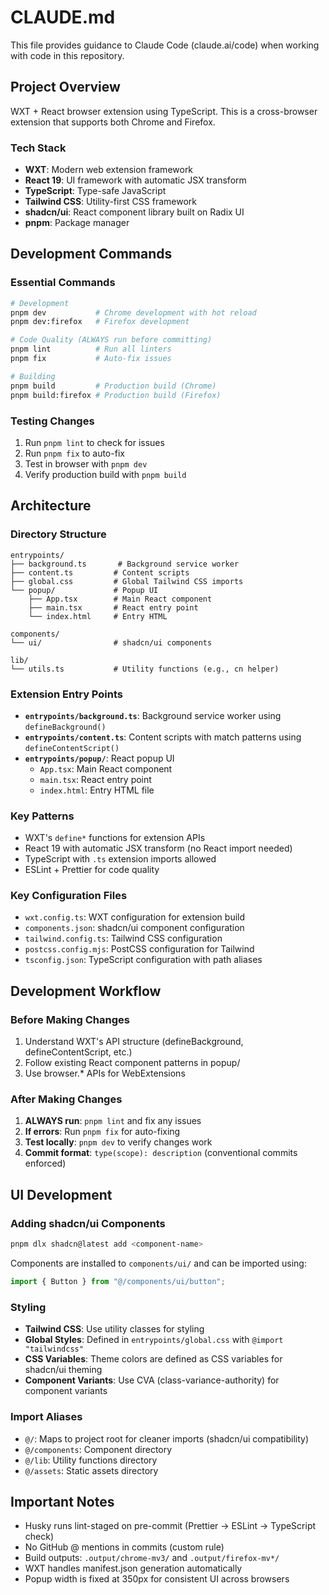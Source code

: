 # CLAUDE.md

This file provides guidance to Claude Code (claude.ai/code) when working with code in this repository.

## Project Overview

WXT + React browser extension using TypeScript. This is a cross-browser extension that supports both Chrome and Firefox.

### Tech Stack

- **WXT**: Modern web extension framework
- **React 19**: UI framework with automatic JSX transform
- **TypeScript**: Type-safe JavaScript
- **Tailwind CSS**: Utility-first CSS framework
- **shadcn/ui**: React component library built on Radix UI
- **pnpm**: Package manager

## Development Commands

### Essential Commands

```bash
# Development
pnpm dev           # Chrome development with hot reload
pnpm dev:firefox   # Firefox development

# Code Quality (ALWAYS run before committing)
pnpm lint          # Run all linters
pnpm fix           # Auto-fix issues

# Building
pnpm build         # Production build (Chrome)
pnpm build:firefox # Production build (Firefox)
```

### Testing Changes

1. Run `pnpm lint` to check for issues
2. Run `pnpm fix` to auto-fix
3. Test in browser with `pnpm dev`
4. Verify production build with `pnpm build`

## Architecture

### Directory Structure

```
entrypoints/
├── background.ts       # Background service worker
├── content.ts         # Content scripts
├── global.css         # Global Tailwind CSS imports
└── popup/             # Popup UI
    ├── App.tsx        # Main React component
    ├── main.tsx       # React entry point
    └── index.html     # Entry HTML

components/
└── ui/                # shadcn/ui components

lib/
└── utils.ts           # Utility functions (e.g., cn helper)
```

### Extension Entry Points

- **`entrypoints/background.ts`**: Background service worker using `defineBackground()`
- **`entrypoints/content.ts`**: Content scripts with match patterns using `defineContentScript()`
- **`entrypoints/popup/`**: React popup UI
  - `App.tsx`: Main React component
  - `main.tsx`: React entry point
  - `index.html`: Entry HTML file

### Key Patterns

- WXT's `define*` functions for extension APIs
- React 19 with automatic JSX transform (no React import needed)
- TypeScript with `.ts` extension imports allowed
- ESLint + Prettier for code quality

### Key Configuration Files

- `wxt.config.ts`: WXT configuration for extension build
- `components.json`: shadcn/ui component configuration
- `tailwind.config.ts`: Tailwind CSS configuration
- `postcss.config.mjs`: PostCSS configuration for Tailwind
- `tsconfig.json`: TypeScript configuration with path aliases

## Development Workflow

### Before Making Changes

1. Understand WXT's API structure (defineBackground, defineContentScript, etc.)
2. Follow existing React component patterns in popup/
3. Use browser.\* APIs for WebExtensions

### After Making Changes

1. **ALWAYS run**: `pnpm lint` and fix any issues
2. **If errors**: Run `pnpm fix` for auto-fixing
3. **Test locally**: `pnpm dev` to verify changes work
4. **Commit format**: `type(scope): description` (conventional commits enforced)

## UI Development

### Adding shadcn/ui Components

```bash
pnpm dlx shadcn@latest add <component-name>
```

Components are installed to `components/ui/` and can be imported using:

```typescript
import { Button } from "@/components/ui/button";
```

### Styling

- **Tailwind CSS**: Use utility classes for styling
- **Global Styles**: Defined in `entrypoints/global.css` with `@import "tailwindcss"`
- **CSS Variables**: Theme colors are defined as CSS variables for shadcn/ui theming
- **Component Variants**: Use CVA (class-variance-authority) for component variants

### Import Aliases

- `@/`: Maps to project root for cleaner imports (shadcn/ui compatibility)
- `@/components`: Component directory
- `@/lib`: Utility functions directory
- `@/assets`: Static assets directory

## Important Notes

- Husky runs lint-staged on pre-commit (Prettier → ESLint → TypeScript check)
- No GitHub @ mentions in commits (custom rule)
- Build outputs: `.output/chrome-mv3/` and `.output/firefox-mv*/`
- WXT handles manifest.json generation automatically
- Popup width is fixed at 350px for consistent UI across browsers
